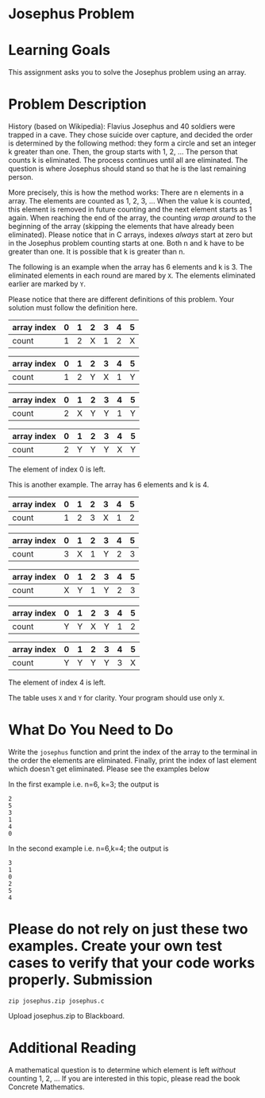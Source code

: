 # Josephus Problem

Learning Goals 
==============

This assignment asks you to solve the Josephus problem using an array. 


Problem Description
===================

History (based on Wikipedia): Flavius Josephus and 40 soldiers were
trapped in a cave. They chose suicide over capture, and decided the
order is determined by the following method: they form a circle and
set an integer k greater than one.  Then, the group starts with 1, 2,
... The person that counts k is eliminated.  The process continues
until all are eliminated.  The question is where Josephus should stand
so that he is the last remaining person.

More precisely, this is how the method works: There are n elements in
a array. The elements are counted as 1, 2, 3, ... When the value k is
counted, this element is removed in future counting and the next
element starts as 1 again. When reaching the end of the array, the
counting *wrap around* to the beginning of the array (skipping the
elements that have already been eliminated).  Please notice that in C
arrays, indexes *always* start at zero but in the Josephus problem
counting starts at one. Both n and k have to be greater than one.  It
is possible that k is greater than n.

The following is an example when the array has 6 elements and k is 3.
The eliminated elements in each round are mared by `X`.  The elements eliminated
earlier are marked by  `Y`.

Please notice that there are different definitions of this
problem. Your solution must follow the definition here.


array index | 0 | 1 | 2 | 3 | 4 | 5 
------------|---|---|---|---|---|---
count       | 1 | 2 | X | 1 | 2 | X 


array index | 0 | 1 | 2 | 3 | 4 | 5 
------------|---|---|---|---|---|---
count       | 1 | 2 | Y | X | 1 | Y 


array index | 0 | 1 | 2 | 3 | 4 | 5 
------------|---|---|---|---|---|---
count       | 2 | X | Y | Y | 1 | Y 

array index | 0 | 1 | 2 | 3 | 4 | 5
------------|---|---|---|---|---|---
count       | 2 | Y | Y | Y | X | Y

The element of index 0 is left.

This is another example. The array has 6 elements and k is 4.

array index | 0 | 1 | 2 | 3 | 4 | 5 
------------|---|---|---|---|---|---
count       | 1 | 2 | 3 | X | 1 | 2 

array index | 0 | 1 | 2 | 3 | 4 | 5 
------------|---|---|---|---|---|---
count       | 3 | X | 1 | Y | 2 | 3 

array index | 0 | 1 | 2 | 3 | 4 | 5 
------------|---|---|---|---|---|---
count       | X | Y | 1 | Y | 2 | 3

array index | 0 | 1 | 2 | 3 | 4 | 5 
------------|---|---|---|---|---|---
count       | Y | Y | X | Y | 1 | 2

array index | 0 | 1 | 2 | 3 | 4 | 5 
------------|---|---|---|---|---|---
count       | Y | Y | Y | Y | 3 | X

The element of index 4 is left.

The table uses `X` and `Y` for clarity.  Your program should use only `X`.

What Do You Need to Do
======================

Write the `josephus` function and print the index of the array to the terminal in the order the elements are eliminated. 
Finally, print the index of last element which doesn't get eliminated. Please see the examples below

In the first example i.e. n=6, k=3; the output is
```
2
5
3
1
4
0
```

In the second example i.e. n=6,k=4; the output is

```
3
1
0
2
5
4
```

Please do not rely on just these two examples. Create your own test cases to verify that your code works properly.
Submission
==========

```
zip josephus.zip josephus.c
```

Upload josephus.zip to Blackboard.

Additional Reading
==================

A mathematical question is to determine which element is left
*without* counting 1, 2, ...  If you are interested in this topic,
please read the book Concrete Mathematics.  
